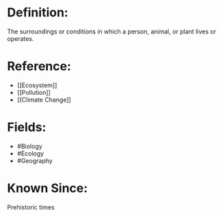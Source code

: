 

# Definition:
The surroundings or conditions in which a person, animal, or plant lives or operates.

# Reference:
- [[Ecosystem]]
- [[Pollution]]
- [[Climate Change]]

# Fields: 
- #Biology
- #Ecology
- #Geography

# Known Since:
Prehistoric times

